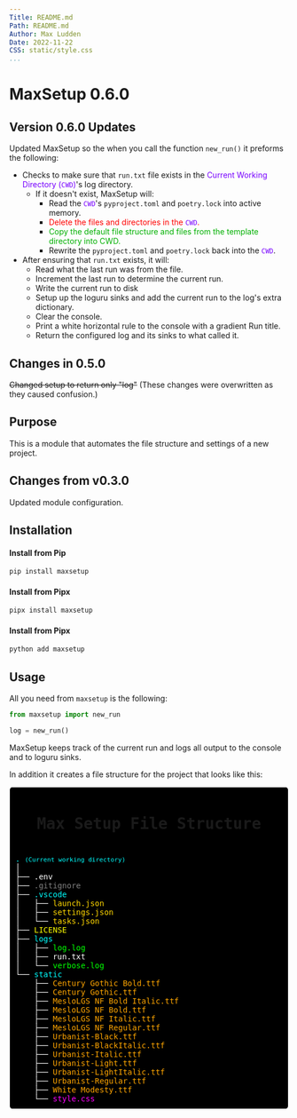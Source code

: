 ```yaml
---
Title: README.md
Path: README.md
Author: Max Ludden
Date: 2022-11-22
CSS: static/style.css
...
```


# MaxSetup 0.6.0

## Version 0.6.0 Updates

Updated MaxSetup so the when you call the function `new_run()` it preforms the following:

- Checks to make sure that `run.txt` file exists in the <span style="color:#7700ff;">Current Working Directory (<code>CWD</code>)</span>'s log directory.
  - If it doesn't exist, MaxSetup will:
    -  Read the <span style="color:#7700ff;"><code>CWD</code></span>'s `pyproject.toml` and `poetry.lock` into active memory.
    -  <span style="color:red;">Delete the files and directories in the</span> <span style="color:#7700ff;"><code>CWD</code></span><span style="color:red;">.</span>
    -  <span style="color:#00b000;">Copy the default file structure and files from the template directory into CWD.</span>
    -  Rewrite the `pyproject.toml` and `poetry.lock` back into the <span style="color:#7700ff;"><code>CWD</code></span>.
- After ensuring that `run.txt` exists, it will:
  - Read what the last run was from the file.
  - Increment the last run to determine the current run.
  - Write the current run to disk
  - Setup up the loguru sinks and add the current run to the log's extra dictionary.
  - Clear the console.
  - Print a white horizontal rule to the console with a gradient Run title.
  - Return the configured log and its sinks to what called it.

## Changes in 0.5.0

~~Changed setup to return only "log"~~ (These changes were overwritten as they caused confusion.)

## Purpose

This is a module that automates the file structure and settings of a new project.

## Changes from v0.3.0

Updated module configuration.

## Installation

#### Install from Pip

```Python
pip install maxsetup
```

#### Install from Pipx

```Python
pipx install maxsetup
```


#### Install from Pipx

```Python
python add maxsetup
```


## Usage

All you need from `maxsetup` is the following:


```python
from maxsetup import new_run

log = new_run()
```

MaxSetup keeps track of the current run and logs all output to the console and to loguru sinks.

In addition it creates a file structure for the project that looks like this:

<pre style="background-color:#000000;border:1px solid white;border-radius:1%;padding:10px;">
<h2 style="text-align:center;font-size:2em;">Max Setup File Structure</h2>
<span style="color:cyan;">.</span> <span style="color:cyan;font-size:.8em;">(Current working directory)</span>
<span style="color:white;">│ </span>
<span style="color:white;">├── .env</span>
<span style="color:white;">├──</span> <span style="color:grey;">.gitignore</span>
<span style="color:white;">├──</span> <span style="color:cyan;">.vscode</span>
<span style="color:white;">│   ├──</span> <span style="color:gold;">launch.json</span>
<span style="color:white;">│   ├──</span> <span style="color:gold;">settings.json</span>
<span style="color:white;">│   └──</span> <span style="color:gold;">tasks.json</span>
<span style="color:white;">├──</span> <span style="color:yellow;">LICENSE</span>
<span style="color:white;">├──</span> <span style="color:cyan;">logs</span>
<span style="color:white;">│   ├──</span> <span style="color:#00ff00;">log.log</span>
<span style="color:white;">│   ├── run.txt</span>
<span style="color:white;">│   └──</span> <span style="color:#00ff00;">verbose.log</span>
<span style="color:white;">└──</span> <span style="color:cyan;">static</span>
    <span style="color:white;">├──</span> <span style="color:orange;">Century Gothic Bold.ttf</span>
    <span style="color:white;">├──</span> <span style="color:orange;">Century Gothic.ttf</span>
    <span style="color:white;">├──</span> <span style="color:orange;">MesloLGS NF Bold Italic.ttf</span>
    <span style="color:white;">├──</span> <span style="color:orange;">MesloLGS NF Bold.ttf</span>
    <span style="color:white;">├──</span> <span style="color:orange;">MesloLGS NF Italic.ttf</span>
    <span style="color:white;">├──</span> <span style="color:orange;">MesloLGS NF Regular.ttf</span>
    <span style="color:white;">├──</span> <span style="color:orange;">Urbanist-Black.ttf</span>
    <span style="color:white;">├──</span> <span style="color:orange;">Urbanist-BlackItalic.ttf</span>
    <span style="color:white;">├──</span> <span style="color:orange;">Urbanist-Italic.ttf</span>
    <span style="color:white;">├──</span> <span style="color:orange;">Urbanist-Light.ttf</span>
    <span style="color:white;">├──</span> <span style="color:orange;">Urbanist-LightItalic.ttf</span>
    <span style="color:white;">├──</span> <span style="color:orange;">Urbanist-Regular.ttf</span>
    <span style="color:white;">├──</span> <span style="color:orange;">White Modesty.ttf</span>
    <span style="color:white;">└──</span> <span style="color:magenta">style.css
</pre>